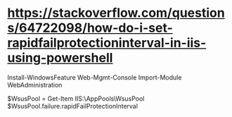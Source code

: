 # https://stackoverflow.com/questions/64722098/how-do-i-set-rapidfailprotectioninterval-in-iis-using-powershell

Install-WindowsFeature Web-Mgmt-Console
Import-Module WebAdministration

$WsusPool = Get-Item IIS:\AppPools\WsusPool\
$WsusPool.failure.rapidFailProtectionInterval
